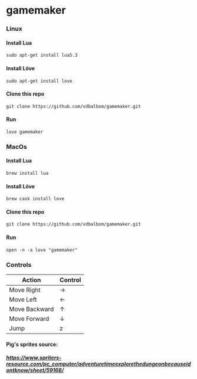 # gamemaker

### Linux
#### Install Lua
``` sudo apt-get install lua5.3 ```
#### Install Löve
```sudo apt-get install love```
#### Clone this repo
```git clone https://github.com/vdbalbom/gamemaker.git```
#### Run
```love gamemaker```

### MacOs
#### Install Lua
``` brew install lua ```
#### Install Löve
```brew cask install love```
#### Clone this repo
```git clone https://github.com/vdbalbom/gamemaker.git```
#### Run
```open -n -a love "gamemaker"```

### Controls
| <b>Action</b>   | <b>Control</b> |
| -------------   | -------------- |
|    Move Right   |        →       |
|    Move Left    |        ←       |
|  Move Backward  |        ↑       |
|   Move Forward  |        ↓       |
|       Jump      |        z       |

#### Pig's sprites source:
##### https://www.spriters-resource.com/pc_computer/adventuretimeexplorethedungeonbecauseidontknow/sheet/59168/
